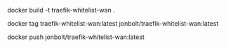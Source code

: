 docker build -t traefik-whitelist-wan .

docker tag traefik-whitelist-wan:latest jonbolt/traefik-whitelist-wan:latest

docker push jonbolt/traefik-whitelist-wan:latest
